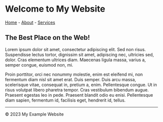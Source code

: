 # Welcome to My Website

[Home](/home) - [About](/about) - [Services](/services)

## The Best Place on the Web!

Lorem ipsum dolor sit amet, consectetur adipiscing elit. Sed non risus. Suspendisse
lectus tortor, dignissim sit amet, adipiscing nec, ultricies sed, dolor. Cras elementum
ultrices diam. Maecenas ligula massa, varius a, semper congue, euismod non, mi.

Proin porttitor, orci nec nonummy molestie, enim est eleifend mi, non fermentum diam
nisl sit amet erat. Duis semper. Duis arcu massa, scelerisque vitae, consequat in,
pretium a, enim. Pellentesque congue. Ut in risus volutpat libero pharetra tempor.
Cras vestibulum bibendum augue. Praesent egestas leo in pede. Praesent blandit odio eu
enisi. Pellentesque diam sapien, fermentum id, facilisis eget, hendrerit id, tellus.

---

© 2023 My Example Website